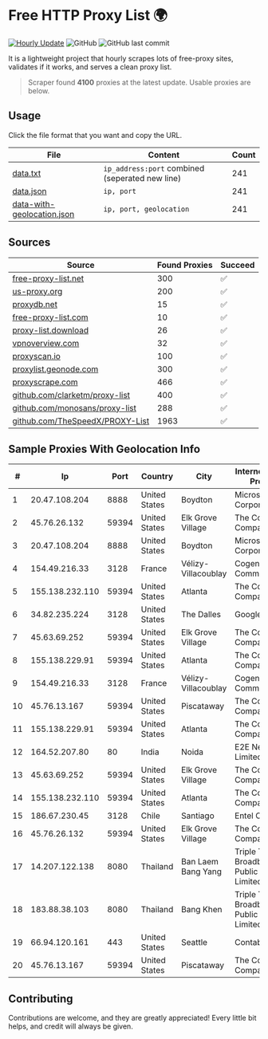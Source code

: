 
# Free HTTP Proxy List 🌍

[![Hourly Update](https://github.com/mertguvencli/http-proxy-list/actions/workflows/main.yml/badge.svg?branch=main)](https://github.com/mertguvencli/http-proxy-list/actions/workflows/main.yml)
![GitHub](https://img.shields.io/github/license/mertguvencli/http-proxy-list)
![GitHub last commit](https://img.shields.io/github/last-commit/mertguvencli/http-proxy-list)

It is a lightweight project that hourly scrapes lots of free-proxy sites, validates if it works, and serves a clean proxy list.


> Scraper found **4100** proxies at the latest update. Usable proxies are below.

## Usage

Click the file format that you want and copy the URL.


|File|Content|Count|
|----|-------|-----|
|[data.txt](https://raw.githubusercontent.com/mertguvencli/http-proxy-list/main/proxy-list/data.txt)|`ip_address:port` combined (seperated new line)|241|
|[data.json](https://raw.githubusercontent.com/mertguvencli/http-proxy-list/main/proxy-list/data.json)|`ip, port`|241|
|[data-with-geolocation.json](https://raw.githubusercontent.com/mertguvencli/http-proxy-list/main/proxy-list/data-with-geolocation.json)|`ip, port, geolocation`|241|

## Sources

|Source|Found Proxies|Succeed|
|------|-------------|-------|
|[free-proxy-list.net](https://free-proxy-list.net)|300|✅|
|[us-proxy.org](https://www.us-proxy.org)|200|✅|
|[proxydb.net](http://proxydb.net)|15|✅|
|[free-proxy-list.com](https://free-proxy-list.com/?page=&port=&type%5B%5D=http&type%5B%5D=https&up_time=0&search=Search)|10|✅|
|[proxy-list.download](https://www.proxy-list.download/HTTP)|26|✅|
|[vpnoverview.com](https://vpnoverview.com/privacy/anonymous-browsing/free-proxy-servers)|32|✅|
|[proxyscan.io](https://www.proxyscan.io)|100|✅|
|[proxylist.geonode.com](https://proxylist.geonode.com/api/proxy-list?limit=300&page=1&sort_by=lastChecked&sort_type=desc&protocols=http,https)|300|✅|
|[proxyscrape.com](https://api.proxyscrape.com/v2/?request=displayproxies&protocol=http&timeout=10000&country=all&ssl=all&anonymity=all)|466|✅|
|[github.com/clarketm/proxy-list](https://raw.githubusercontent.com/clarketm/proxy-list/master/proxy-list-raw.txt)|400|✅|
|[github.com/monosans/proxy-list](https://raw.githubusercontent.com/monosans/proxy-list/main/proxies/http.txt)|288|✅|
|[github.com/TheSpeedX/PROXY-List](https://raw.githubusercontent.com/TheSpeedX/PROXY-List/master/http.txt)|1963|✅|


## Sample Proxies With Geolocation Info

|#|Ip|Port|Country|City|Internet Service Provider|
|-|--|----|-------|----|-------------------------|
|1|20.47.108.204|8888|United States|Boydton|Microsoft Corporation|
|2|45.76.26.132|59394|United States|Elk Grove Village|The Constant Company|
|3|20.47.108.204|8888|United States|Boydton|Microsoft Corporation|
|4|154.49.216.33|3128|France|Vélizy-Villacoublay|Cogent Communications|
|5|155.138.232.110|59394|United States|Atlanta|The Constant Company|
|6|34.82.235.224|3128|United States|The Dalles|Google LLC|
|7|45.63.69.252|59394|United States|Elk Grove Village|The Constant Company|
|8|155.138.229.91|59394|United States|Atlanta|The Constant Company|
|9|154.49.216.33|3128|France|Vélizy-Villacoublay|Cogent Communications|
|10|45.76.13.167|59394|United States|Piscataway|The Constant Company|
|11|155.138.229.91|59394|United States|Atlanta|The Constant Company|
|12|164.52.207.80|80|India|Noida|E2E Networks Limited|
|13|45.63.69.252|59394|United States|Elk Grove Village|The Constant Company|
|14|155.138.232.110|59394|United States|Atlanta|The Constant Company|
|15|186.67.230.45|3128|Chile|Santiago|Entel Chile S.A.|
|16|45.76.26.132|59394|United States|Elk Grove Village|The Constant Company|
|17|14.207.122.138|8080|Thailand|Ban Laem Bang Yang|Triple T Broadband Public Company Limited|
|18|183.88.38.103|8080|Thailand|Bang Khen|Triple T Broadband Public Company Limited|
|19|66.94.120.161|443|United States|Seattle|Contabo Inc.|
|20|45.76.13.167|59394|United States|Piscataway|The Constant Company|



## Contributing

Contributions are welcome, and they are greatly appreciated! Every
little bit helps, and credit will always be given.

